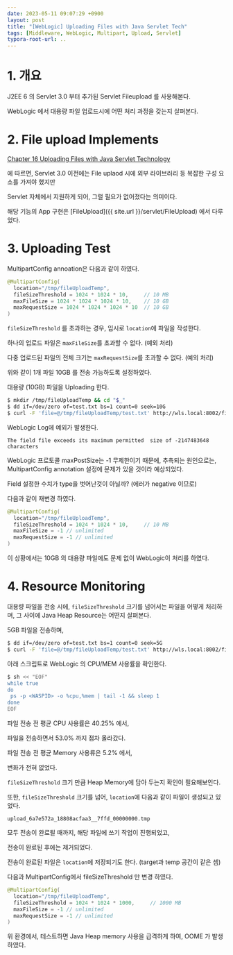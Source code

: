 ```yaml
---
date: 2023-05-11 09:07:29 +0900
layout: post
title: "[WebLogic] Uploading Files with Java Servlet Tech"
tags: [Middleware, WebLogic, Multipart, Upload, Servlet]
typora-root-url: ..
---
```


# 1. 개요

J2EE 6 의 Servlet 3.0 부터 추가된 Servlet Fileupload 를 사용해본다.

WebLogic 에서 대용량 파일 업로드시에 어떤 처리 과정을 갖는지 살펴본다.



# 2. File upload Implements

[Chapter 16 Uploading Files with Java Servlet Technology](https://docs.oracle.com/javaee/6/tutorial/doc/glrbb.html)

에 따르면, Servlet 3.0 이전에는 File uplaod 시에 외부 라이브러리 등 복잡한 구성 요소를 가져야 했지만

Servlet 자체에서 지원하게 되어, 그럴 필요가 없어졌다는 의미이다.



해당 기능의 App 구현은 [FileUpload]({{ site.url }}/servlet/FileUpload) 에서 다루었다.



# 3. Uploading Test

MultipartConfig annoation은 다음과 같이 하였다.

```java
@MultipartConfig(
  location="/tmp/fileUploadTemp",
  fileSizeThreshold = 1024 * 1024 * 10,     // 10 MB
  maxFileSize = 1024 * 1024 * 1024 * 10,    // 10 GB
  maxRequestSize = 1024 * 1024 * 1024 * 10  // 10 GB
)
```

`fileSizeThreshold` 를 초과하는 경우, 임시로 `location`에 파일을 작성한다.

하나의 업로드 파일은 `maxFileSize`를 초과할 수 없다. (예외 처리)

다중 업로드된 파일의 전체 크기는 `maxRequestSize`를 초과할 수 없다. (예외 처리)



위와 같이 1개 파일 10GB 를 전송 가능하도록 설정하였다.



대용량 (10GB) 파일을 Uploading 한다.

```sh
$ mkdir /tmp/fileUploadTemp && cd "$_"
$ dd if=/dev/zero of=test.txt bs=1 count=0 seek=10G
$ curl -F 'file=@/tmp/fileUploadTemp/test.txt' http://wls.local:8002/fileUpload/fileuploadservlet
```



WebLogic Log에 예외가 발생한다.

```
The field file exceeds its maximum permitted  size of -2147483648 characters
```



WebLogic 프로토콜 maxPostSize는 -1 무제한이기 때문에, 추측되는 원인으로는, MultipartConfig annotation 설정에 문제가 있을 것이라 예상되었다.

Field 설정한 수치가 type을 벗어난것이 아닐까? (에러가 negative 이므로)

다음과 같이 재변경 하였다.

```java
@MultipartConfig(
  location="/tmp/fileUploadTemp",
  fileSizeThreshold = 1024 * 1024 * 10,     // 10 MB
  maxFileSize = -1 // unlimited
  maxRequestSize = -1 // unlimited
)
```



이 상황에서는 10GB 의 대용량 파일에도 문제 없이 WebLogic이 처리를 하였다.



# 4. Resource Monitoring

대용량 파일을 전송 시에, `fileSizeThreshold` 크기를 넘어서는 파일을 어떻게 처리하며, 그 사이에 Java Heap Resource는 어떤지 살펴본다.



5GB 파일을 전송하며,

```sh
$ dd if=/dev/zero of=test.txt bs=1 count=0 seek=5G
$ curl -F 'file=@/tmp/fileUploadTemp/test.txt' http://wls.local:8002/fileUpload/fileuploadservlet
```



아래 스크립트로 WebLogic 의 CPU/MEM 사용률을 확인한다.

```sh
$ sh << "EOF"
while true
do
 ps -p <WASPID> -o %cpu,%mem | tail -1 && sleep 1
done
EOF
```



파일 전송 전 평균 CPU 사용률은 40.25% 에서,

파일을 전송하면서 53.0% 까지 점차 올라갔다.



파일 전송 전 평균 Memory 사용류은 5.2% 에서,

변화가 전혀 없었다.

`fileSizeThreshold` 크기 만큼 Heap Memory에 담아 두는지 확인이 필요해보인다.



또한, `fileSizeThreshold` 크기를 넘어, `location`에 다음과 같이 파일이 생성되고 있었다.

```
upload_6a7e572a_18808acfaa3__7ffd_00000000.tmp
```



모두 전송이 완료될 때까지, 해당 파일에 쓰기 작업이 진행되었고,

전송이 완료된 후에는 제거되었다.

전송이 완료된 파일은 `location`에 저장되기도 한다. (target과 temp 공간이 같은 셈)



다음과 MultipartConfig에서 fileSizeThreshold 만 변경 하였다.

```java
@MultipartConfig(
  location="/tmp/fileUploadTemp",
  fileSizeThreshold = 1024 * 1024 * 1000,     // 1000 MB
  maxFileSize = -1 // unlimited
  maxRequestSize = -1 // unlimited
)
```



위 환경에서, 테스트하면 Java Heap memory 사용을 급격하게 하여, OOME 가 발생하였다.
